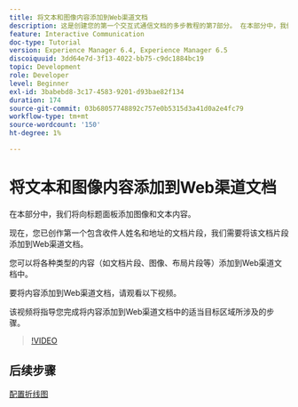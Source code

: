 ```yaml
---
title: 将文本和图像内容添加到Web渠道文档
description: 这是创建您的第一个交互式通信文档的多步教程的第7部分。 在本部分中，我们将向标题面板添加图像和文本内容。
feature: Interactive Communication
doc-type: Tutorial
version: Experience Manager 6.4, Experience Manager 6.5
discoiquuid: 3dd64e7d-3f13-4022-bb75-c9dc1884bc19
topic: Development
role: Developer
level: Beginner
exl-id: 3babebd8-3c17-4583-9201-d93bae82f134
duration: 174
source-git-commit: 03b68057748892c757e0b5315d3a41d0a2e4fc79
workflow-type: tm+mt
source-wordcount: '150'
ht-degree: 1%

---
```


# 将文本和图像内容添加到Web渠道文档

在本部分中，我们将向标题面板添加图像和文本内容。

现在，您已创作第一个包含收件人姓名和地址的文档片段，我们需要将该文档片段添加到Web渠道文档。

您可以将各种类型的内容（如文档片段、图像、布局片段等）添加到Web渠道文档中。

要将内容添加到Web渠道文档，请观看以下视频。

该视频将指导您完成将内容添加到Web渠道文档中的适当目标区域所涉及的步骤。

>[!VIDEO](https://video.tv.adobe.com/v/22359?quality=12&learn=on)

## 后续步骤

[配置折线图](./parteight.md)
